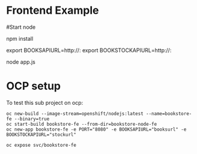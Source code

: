 # Frontend Example

#Start node

npm install

export BOOKSAPIURL=http://<HOST>:<PORT>
export BOOKSTOCKAPIURL=http://<HOST>:<PORT>

node app.js


# OCP setup
To test this sub project on ocp:



```
oc new-build --image-stream=openshift/nodejs:latest --name=bookstore-fe --binary=true
oc start-build bookstore-fe --from-dir=bookstore-node-fe 
oc new-app bookstore-fe -e PORT="8080" -e BOOKSAPIURL="booksurl" -e BOOKSTOCKAPIURL="stockurl" 
```

```
oc expose svc/bookstore-fe
```